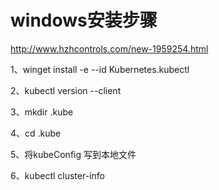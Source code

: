 # windows安装步骤

http://www.hzhcontrols.com/new-1959254.html

1、winget install -e --id Kubernetes.kubectl

2、kubectl version --client

3、mkdir .kube

4、cd .kube

5、将kubeConfig 写到本地文件

6、kubectl cluster-info